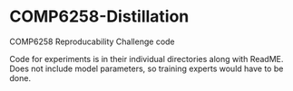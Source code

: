 # COMP6258-Distillation
COMP6258 Reproducability Challenge code

Code for experiments is in their individual directories along with ReadME. Does not include model parameters, so training experts would have to be done.
